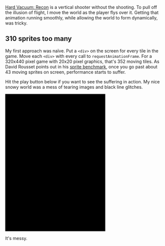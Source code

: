 <!--
title:  Smoothly scrolling a vertical shooter with JavaScript
created: 24 September 2013 - 5:59 am
updated: 24 September 2013 - 8:03 am
publish: 24 September 2013
slug: scroll-js
tags: coding, mobile
-->

[Hard Vacuum: Recon][] is a vertical shooter without the shooting. To pull off
the illusion of flight, I move the world as the player flys over it. Getting
that animation running smoothly, while allowing the world to form dynamically,
was tricky.

## 310 sprites too many ##

My first approach was na&iuml;ve. Put a `<div>` on the screen for every tile
in the game. Move each `<div>` with every call to `requestAnimationFrame`.
For a 320x440 pixel game with 20x20 pixel graphics, that's 352 moving
tiles. As David Rousset points out in his [sprite benchmark][], once you go
past about 43 moving sprites on screen, performance starts to suffer.

Hit the play button below if you want to see the suffering in action. My nice
snowy world was a mess of tearing images and black line glitches.

<div class="game art" style="background: #000; position: relative; display: block; height: 440px; width: 320px; overflow: hidden">
<div id="naive-scroll" style="position: absolute; top: 0; left: 0"></div>
<div id="naive-scroll-play" style="position: absolute; top: 0; left: 0" class="icon icon-small icon-square"><div class="icon-play"></div></div>
</div>

It's messy.

<script type="text/javascript">
;(function () {
"use strict";

var lastTime = 0
  , vendor = ["ms", "mos", "webkit", "o"]
  , i = 0

while (i < vendor.length && !window.requestAnimationFrame) {
  window.requestAnimationFrame = window[vendor[i]+"RequestAnimationFrame"]
  window.cancelAnimationFrame = window[vendor[i]+"CancelAnimationFrame"] || window[vendor[i]+"RequestCancelAnimationFrame"]
  i += 1
}

if (!window.requestAnimationFrame) {
  window.requestAnimationFrame = function (callback, element) {
    var currTime = new Date().getTime()
    var timeToCall = Math.max(0, 16 - (currTime - lastTime))
    var timerId = setTimeout(function () {
      callback(currTime + timeToCall)
    }, timeToCall)
    lastTime = currTime + timeToCall
    return timerId
  }
}

if (!window.cancelAnimationFrame) {
  window.cancelAnimationFrame = function (id) {
    clearTimeout(id)
  }
}
})()

function addTouch (element, touchStart, touchEnd) {
  element.onmousedown = function (event) {
    if (touchStart) {
      touchStart(event)
    }
    document.onmousemove = function (event) {
      event.preventDefault()
    }
    document.onmouseup = function (event) {
      if (touchEnd) {
        touchEnd(event)
      }
      document.onmousemove = null
      document.onmouseup = null
    }
  }
  element.ontouchstart = function (event) {
    element.onmousedown = null
    if (touchStart) {
      touchStart(event)
    }
    document.ontouchmove = function (event) {
      event.preventDefault()
    }
    document.ontouchend = function (event) {
      if (touchEnd) {
        touchEnd(event)
      }
      document.ontouchmove = null
      document.ontouchend = null
    }
  }
}

function setupNaiveScroll () {
  var canvas = document.getElementById('naive-scroll')
    , play = document.getElementById('naive-scroll-play')
    , tile = null
    , x = 0
    , y = 0

  canvas.style.height = '440px'
  canvas.style.width = '320px'

  for (x = 0; x < 16; x += 1) {
    for (y = 0; y < 22; y += 1) {
      tile = document.createElement('img')
      tile.src = '/images/hvrecon-snow.png'
      tile.style.position = 'absolute'
      tile.style.left = (x * 20) + 'px'
      tile.style.top = (y * 20) + 'px'
      tile.style.height = '20px'
      tile.style.width = '20px'
      canvas.appendChild(tile)
    }
  }

  addTouch(play, function () {
    var icon = play.childNodes[0]
    if (icon.className === 'icon-play') {
      icon.className = 'icon-stop'
    }
    else {
      icon.className = 'icon-play'
    }
  }, null)
}

setupNaiveScroll()
</script>


[Hard Vacuum: Recon]: /hvrecon "Frank Mitchell (js13kGames): Hard Vacuum: Recon"
[sprite benchmark]: http://sitepoint.com/html5-gaming-benchmarking-sprite-animations "David Rousset (sitepoint): HTML5 Gaming: Benchmarking Sprite Animations"
